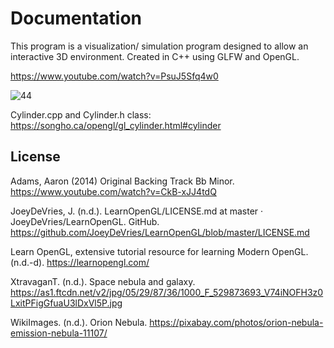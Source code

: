 # Documentation

This program is a visualization/ simulation program designed to allow an interactive 3D environment. Created in C++ using GLFW and OpenGL. 

https://www.youtube.com/watch?v=PsuJ5Sfq4w0

![44](https://user-images.githubusercontent.com/110789514/211556500-e5f18c06-389c-4f67-a1b5-4b9c389a6414.png)

Cylinder.cpp and Cylinder.h class: https://songho.ca/opengl/gl_cylinder.html#cylinder

## License

Adams, Aaron (2014) Original Backing Track Bb Minor. https://www.youtube.com/watch?v=CkB-xJJ4tdQ

JoeyDeVries, J. (n.d.). LearnOpenGL/LICENSE.md at master · JoeyDeVries/LearnOpenGL. GitHub. https://github.com/JoeyDeVries/LearnOpenGL/blob/master/LICENSE.md

Learn OpenGL, extensive tutorial resource for learning Modern OpenGL. (n.d.-d). https://learnopengl.com/

XtravaganT. (n.d.). Space nebula and galaxy. https://as1.ftcdn.net/v2/jpg/05/29/87/36/1000_F_529873693_V74iNOFH3z0LxitPFigGfuaU3lDxVl5P.jpg

WikiImages. (n.d.). Orion Nebula. https://pixabay.com/photos/orion-nebula-emission-nebula-11107/

